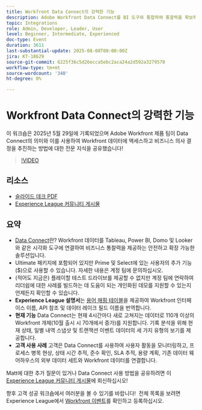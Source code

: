 ```yaml
---
title: Workfront Data Connect의 강력한 기능
description: Adobe Workfront Data Connect를 BI 도구와 통합하여 통찰력을 확보하고, 성능을 추적하고, 보다 현명한 비즈니스 의사 결정을 유도하는 방법에 대해 알아봅니다.
topic: Integrations
role: Admin, Developer, Leader, User
level: Beginner, Intermediate, Experienced
doc-type: Event
duration: 3611
last-substantial-update: 2025-08-08T00:00:00Z
jira: KT-18629
source-git-commit: 6225f36c5d26ecca5ebc2aca24a2d592a3279570
workflow-type: tm+mt
source-wordcount: '340'
ht-degree: 0%

---
```



# Workfront Data Connect의 강력한 기능

이 워크숍은 2025년 5월 29일에 기록되었으며 Adobe Workfront 제품 팀이 Data Connect의 의미와 이를 사용하여 Workfront 데이터에 액세스하고 비즈니스 의사 결정을 추진하는 방법에 대한 전문 지식을 공유했습니다!

>[!VIDEO](https://video.tv.adobe.com/v/3469965/?learn=on&enablevpops)

## 리소스

* [슬라이드 데크 PDF](https://workfront-experience.s3.us-west-2.amazonaws.com/Training/Guides/Customer+Success+at+Scale/Slide+Deck+-+Adobe+Workfront+Data+Connect+052925.pdf)
* [Experience League 커뮤니티 게시물](https://experienceleaguecommunities.adobe.com/t5/workfront-discussions/event-follow-up-unlock-the-power-of-workfront-data-connect/td-p/756725)

## 요약

* [Data Connect](https://experienceleague.adobe.com/en/docs/workfront/using/reporting/data-lake/data-lake-overview)란? Workfront 데이터를 Tableau, Power BI, Domo 및 Looker와 같은 시각화 도구에 연결하여 비즈니스 통찰력을 제공하는 안전하고 확장 가능한 솔루션입니다.
* Ultimate 패키지에 포함되어 있지만 Prime 및 Select에 있는 사용자의 추가 기능($)으로 사용할 수 있습니다. 자세한 내용은 계정 팀에 문의하십시오.
* (적어도 지금은) 플레이할 테스트 드라이브를 제공할 수 없지만 계정 팀에 연락하여 리더쉽에 대한 사례를 빌드하는 데 도움이 되는 개인화된 데모를 지원할 수 있는지 언제든지 확인할 수 있습니다.
* **Experience League 설명서**&#x200B;는 [용어 매핑 테이블](https://experienceleague.adobe.com/en/docs/workfront/using/reporting/data-lake/data-dictionary)을 제공하여 Workfront 인터페이스 이름, API 참조 및 데이터 레이크 필드 이름을 번역합니다.
* **현재 기능** Data Connect는 현재 4시간마다 새로 고쳐지는 데이터로 110개 이상의 Workfront 개체(10월 출시 시 70개에서 증가)를 지원합니다. 기록 분석을 위해 현재 상태, 일별 내역 스냅샷 및 트랜잭션 이벤트 데이터의 세 가지 유형의 보기를 제공합니다.
* **고객 사용 사례** 고객은 Data Connect를 사용하여 사용자 활동을 모니터링하고, 프로세스 병목 현상, 상태 시간 추적, 준수 확인, SLA 추적, 용량 계획, 기존 데이터 웨어하우스의 외부 데이터 세트와 Workfront 데이터를 연결합니다. 

Matt에 대한 추가 질문이 있거나 Data Connect 사용 방법을 공유하려면 이 [Experience League 커뮤니티 게시물](https://experienceleaguecommunities.adobe.com/t5/workfront-discussions/event-follow-up-unlock-the-power-of-workfront-data-connect/td-p/756725)에 회신하십시오!


향후 고객 성공 워크숍에서 여러분을 볼 수 있기를 바랍니다!  전체 목록을 보려면 Experience League에서 [Workfront 이벤트](https://experienceleague.adobe.com/events/?filters=Workfront)를 확인하고 등록하십시오.


